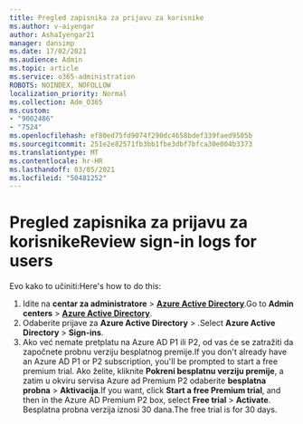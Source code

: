 ```yaml
---
title: Pregled zapisnika za prijavu za korisnike
ms.author: v-aiyengar
author: AshaIyengar21
manager: dansimp
ms.date: 17/02/2021
ms.audience: Admin
ms.topic: article
ms.service: o365-administration
ROBOTS: NOINDEX, NOFOLLOW
localization_priority: Normal
ms.collection: Adm_O365
ms.custom:
- "9002486"
- "7524"
ms.openlocfilehash: ef80ed75fd9074f290dc4658bdef339faed9505b
ms.sourcegitcommit: 251e2e82571fb3bb1fbe3dbf7bfca30e004b3373
ms.translationtype: MT
ms.contentlocale: hr-HR
ms.lasthandoff: 03/05/2021
ms.locfileid: "50481252"
---
```

# <a name="review-sign-in-logs-for-users"></a><span data-ttu-id="d74f2-102">Pregled zapisnika za prijavu za korisnike</span><span class="sxs-lookup"><span data-stu-id="d74f2-102">Review sign-in logs for users</span></span>

<span data-ttu-id="d74f2-103">Evo kako to učiniti:</span><span class="sxs-lookup"><span data-stu-id="d74f2-103">Here's how to do this:</span></span>

1. <span data-ttu-id="d74f2-104">Idite na **centar za administratore**  >  **[Azure Active Directory](https://go.microsoft.com/fwlink/p/?linkid=2067268)**.</span><span class="sxs-lookup"><span data-stu-id="d74f2-104">Go to **Admin centers** > **[Azure Active Directory](https://go.microsoft.com/fwlink/p/?linkid=2067268)**.</span></span>
1. <span data-ttu-id="d74f2-105">Odaberite prijave za **Azure Active Directory**  >  .</span><span class="sxs-lookup"><span data-stu-id="d74f2-105">Select **Azure Active Directory** > **Sign-ins**.</span></span>
1. <span data-ttu-id="d74f2-106">Ako već nemate pretplatu na Azure AD P1 ili P2, od vas će se zatražiti da započnete probnu verziju besplatnog premije.</span><span class="sxs-lookup"><span data-stu-id="d74f2-106">If you don't already have an Azure AD P1 or P2 subscription, you'll be prompted to start a free premium trial.</span></span> <span data-ttu-id="d74f2-107">Ako želite, kliknite **Pokreni besplatnu verziju premije**, a zatim u okviru servisa Azure ad Premium P2 odaberite **besplatna probna**  >  **Aktivacija**.</span><span class="sxs-lookup"><span data-stu-id="d74f2-107">If you want, click **Start a free Premium trial**, and then in the Azure AD Premium P2 box, select **Free trial** > **Activate**.</span></span> <span data-ttu-id="d74f2-108">Besplatna probna verzija iznosi 30 dana.</span><span class="sxs-lookup"><span data-stu-id="d74f2-108">The free trial is for 30 days.</span></span>